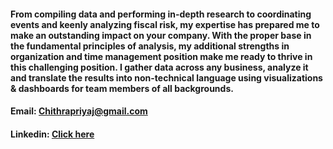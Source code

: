 #### From compiling data and performing in-depth research to coordinating events and keenly analyzing fiscal risk, my expertise has prepared me to make an outstanding impact on your company. With the proper base in the fundamental principles of analysis, my additional strengths in organization and time management position make me ready to thrive in this challenging position. I gather data across any business, analyze it and translate the results into non-technical language using visualizations & dashboards for team members of all backgrounds.

#### Email: Chithrapriyaj@gmail.com

#### Linkedin: [Click here](https://www.linkedin.com/in/chithrajanardhana/)

<!--
**mriganv/mriganv** is a ✨ _special_ ✨ repository because its `README.md` (this file) appears on your GitHub profile.

Here are some ideas to get you started:

- 🔭 I’m currently working on ...
- 🌱 I’m currently learning ...
- 👯 I’m looking to collaborate on ...
- 🤔 I’m looking for help with ...
- 💬 Ask me about ...
- 📫 How to reach me: ...
- 😄 Pronouns: ...
- ⚡ Fun fact: ...
-->
